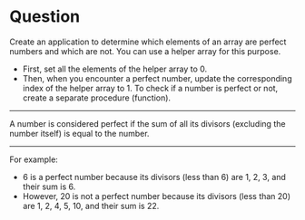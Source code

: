 # Question
Create an application to determine which elements of an array are perfect numbers and which are not. You can use a helper array for this purpose.
- First, set all the elements of the helper array to 0.
- Then, when you encounter a perfect number, update the corresponding index of the helper array to 1.
To check if a number is perfect or not, create a separate procedure (function).
***
A number is considered perfect if the sum of all its divisors (excluding the number itself) is equal to the number.
***
For example:
- 6 is a perfect number because its divisors (less than 6) are 1, 2, 3, and their sum is 6.
- However, 20 is not a perfect number because its divisors (less than 20) are 1, 2, 4, 5, 10, and their sum is 22.